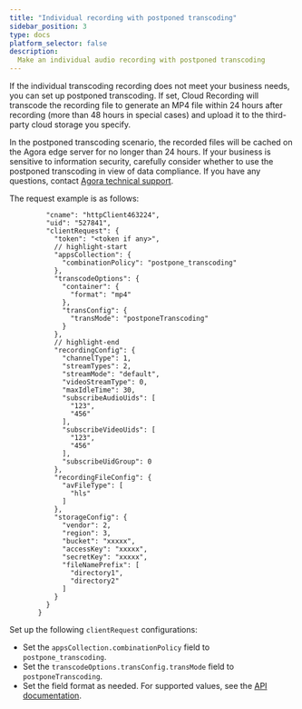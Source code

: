 ```yaml
---
title: "Individual recording with postponed transcoding"
sidebar_position: 3
type: docs
platform_selector: false
description:
  Make an individual audio recording with postponed transcoding
---
```


If the individual transcoding recording does not meet your business needs, you can set up postponed transcoding. If set, Cloud Recording will transcode the recording file to generate an MP4 file within 24 hours after recording (more than 48 hours in special cases) and upload it to the third-party cloud storage you specify.

<Admonition type="caution" title="Note">In the postponed transcoding scenario, the recorded files will be cached on the Agora edge server for no longer than 24 hours. If your business is sensitive to information security, carefully consider whether to use the postponed transcoding in view of data compliance. If you have any questions, contact [Agora technical support](mailtosupport@agora.io).</Admonition>

The request example is as follows:

```json{
         "cname": "httpClient463224",
         "uid": "527841",
         "clientRequest": {
           "token": "<token if any>",
           // highlight-start
           "appsCollection": {
             "combinationPolicy": "postpone_transcoding"
           },
           "transcodeOptions": {
             "container": {
               "format": "mp4"
             },
             "transConfig": {
               "transMode": "postponeTranscoding"
             }
           },
           // highlight-end
           "recordingConfig": {
             "channelType": 1,
             "streamTypes": 2,
             "streamMode": "default",
             "videoStreamType": 0,
             "maxIdleTime": 30,
             "subscribeAudioUids": [
               "123",
               "456"
             ],
             "subscribeVideoUids": [
               "123",
               "456"
             ],
             "subscribeUidGroup": 0
           },
           "recordingFileConfig": {
             "avFileType": [
               "hls"
             ]
           },
           "storageConfig": {
             "vendor": 2,
             "region": 3,
             "bucket": "xxxxx",
             "accessKey": "xxxxx",
             "secretKey": "xxxxx",
             "fileNamePrefix": [
               "directory1",
               "directory2"
             ]
           }
         }
       }
```

Set up the following `clientRequest` configurations:

- Set the `appsCollection.combinationPolicy` field to `postpone_transcoding`.
- Set the `transcodeOptions.transConfig.transMode` field to `postponeTranscoding`.
- Set the field format as needed. For supported values, see the [API documentation](../reference/restful-api#transcodeoptions).